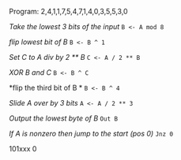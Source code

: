 Program: 2,4,1,1,7,5,4,7,1,4,0,3,5,5,3,0

*Take the lowest 3 bits of the input*
`B <- A mod 8`

*flip lowest bit of B*
`B <- B ^ 1`

*Set C to A div by 2 ** B*
`C <- A / 2 ** B`

*XOR B and C*
`B <- B ^ C`

*flip the third bit of B *
`B <- B ^ 4`

*Slide A over by 3 bits*
`A <- A / 2 ** 3`

*Output the lowest byte of B*
`Out B`

*If A is nonzero then jump to the start (pos 0)*
`Jnz 0`


101xxx
  0  



